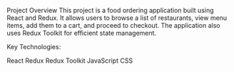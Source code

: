 Project Overview
This project is a food ordering application built using React and Redux. It allows users to browse a list of restaurants, view menu items, add them to a cart, and proceed to checkout. The application also uses Redux Toolkit for efficient state management.

Key Technologies:

React
Redux
Redux Toolkit
JavaScript
CSS
